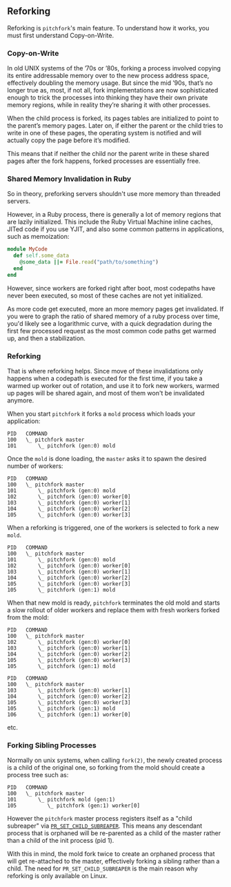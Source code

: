 ## Reforking

Reforking is `pitchfork`'s main feature. To understand how it works, you must first understand Copy-on-Write.

### Copy-on-Write

In old UNIX systems of the ’70s or ’80s, forking a process involved copying its entire addressable memory over
to the new process address space, effectively doubling the memory usage. But since the mid ’90s, that’s no longer
true as, most, if not all, fork implementations are now sophisticated enough to trick the processes into thinking
they have their own private memory regions, while in reality they’re sharing it with other processes.

When the child process is forked, its pages tables are initialized to point to the parent’s memory pages. Later on,
if either the parent or the child tries to write in one of these pages, the operating system is notified and will
actually copy the page before it’s modified.

This means that if neither the child nor the parent write in these shared pages after the fork happens,
forked processes are essentially free.

### Shared Memory Invalidation in Ruby

So in theory, preforking servers shouldn't use more memory than threaded servers.

However, in a Ruby process, there is generally a lot of memory regions that are lazily initialized.
This include the Ruby Virtual Machine inline caches, JITed code if you use YJIT, and also
some common patterns in applications, such as memoization:

```ruby
module MyCode
  def self.some_data
    @some_data ||= File.read("path/to/something")
  end
end
```

However, since workers are forked right after boot, most codepaths have never been executed,
so most of these caches are not yet initialized.

As more code get executed, more an more memory pages get invalidated. If you were to graph the ratio
of shared memory of a ruby process over time, you'd likely see a logarithmic curve, with a quick degradation
during the first few processed request as the most common code paths get warmed up, and then a stabilization.

### Reforking

That is where reforking helps. Since move of these invalidations only happens when a codepath is executed for the
first time, if you take a warmed up worker out of rotation, and use it to fork new workers, warmed up pages will
be shared again, and most of them won't be invalidated anymore.


When you start `pitchfork` it forks a `mold` process which loads your application:

```
PID   COMMAND
100   \_ pitchfork master
101       \_ pitchfork (gen:0) mold
```

Once the `mold` is done loading, the `master` asks it to spawn the desired number of workers:

```
PID   COMMAND
100   \_ pitchfork master
101       \_ pitchfork (gen:0) mold
102       \_ pitchfork (gen:0) worker[0]
103       \_ pitchfork (gen:0) worker[1]
104       \_ pitchfork (gen:0) worker[2]
105       \_ pitchfork (gen:0) worker[3]
```

When a reforking is triggered, one of the workers is selected to fork a new `mold`.

```
PID   COMMAND
100   \_ pitchfork master
101       \_ pitchfork (gen:0) mold
102       \_ pitchfork (gen:0) worker[0]
103       \_ pitchfork (gen:0) worker[1]
104       \_ pitchfork (gen:0) worker[2]
105       \_ pitchfork (gen:0) worker[3]
105       \_ pitchfork (gen:1) mold
```

When that new mold is ready, `pitchfork` terminates the old mold and starts a slow rollout of older workers and replace them with fresh workers
forked from the mold:

```
PID   COMMAND
100   \_ pitchfork master
102       \_ pitchfork (gen:0) worker[0]
103       \_ pitchfork (gen:0) worker[1]
104       \_ pitchfork (gen:0) worker[2]
105       \_ pitchfork (gen:0) worker[3]
105       \_ pitchfork (gen:1) mold
```

```
PID   COMMAND
100   \_ pitchfork master
103       \_ pitchfork (gen:0) worker[1]
104       \_ pitchfork (gen:0) worker[2]
105       \_ pitchfork (gen:0) worker[3]
105       \_ pitchfork (gen:1) mold
106       \_ pitchfork (gen:1) worker[0]
```

etc.

### Forking Sibling Processes 

Normally on unix systems, when calling `fork(2)`, the newly created process is a child of the original one, so forking from the mold should create
a process tree such as:

```
PID   COMMAND
100   \_ pitchfork master
101       \_ pitchfork mold (gen:1)
105          \_ pitchfork (gen:1) worker[0]
```

However the `pitchfork` master process registers itself as a "child subreaper" via [`PR_SET_CHILD_SUBREAPER`](https://man7.org/linux/man-pages/man2/prctl.2.html).
This means any descendant process that is orphaned will be re-parented as a child of the master rather than a child of the init process (pid 1).

With this in mind, the mold fork twice to create an orphaned process that will get re-attached to the master, effectively forking a sibling rather than a child.
The need for `PR_SET_CHILD_SUBREAPER` is the main reason why reforking is only available on Linux. 
